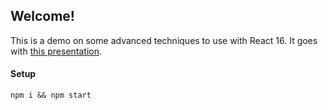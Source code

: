 ## Welcome!
This is a demo on some advanced techniques to use with React 16. It goes with [this presentation](https://docs.google.com/presentation/d/1rRCQX4wP7bOm7yK6DSHXPltXqjie6u0k8QasPzFZOLI/edit?usp=sharing).

#### Setup
`npm i && npm start`